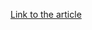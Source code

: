 [Link to the article](https://developer.apple.com/business/documentation/Configuration-Profile-Reference.pdf)

